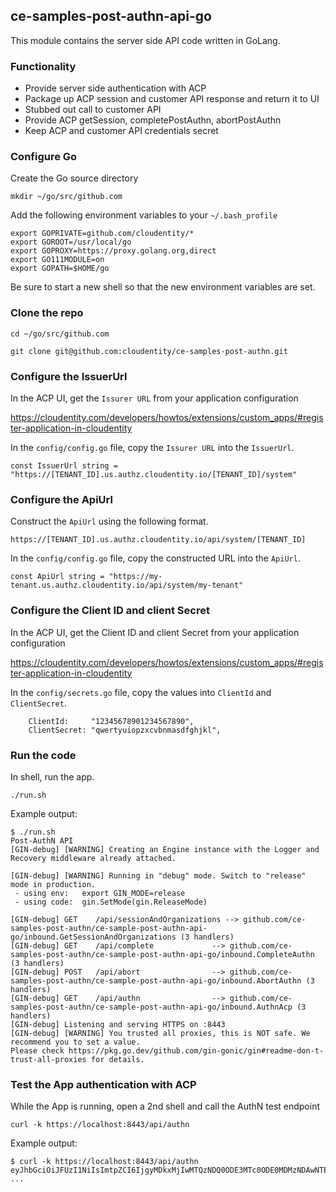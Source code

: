 ## ce-samples-post-authn-api-go

This module contains the server side API code written in GoLang.

### Functionality

- Provide server side authentication with ACP
- Package up ACP session and customer API response and return it to UI
- Stubbed out call to customer API
- Provide ACP getSession, completePostAuthn, abortPostAuthn
- Keep ACP and customer API credentials secret

### Configure Go

Create the Go source directory

```
mkdir ~/go/src/github.com
```

Add the following environment variables to your `~/.bash_profile`

```
export GOPRIVATE=github.com/cloudentity/*
export GOROOT=/usr/local/go
export GOPROXY=https://proxy.golang.org,direct
export GO111MODULE=on
export GOPATH=$HOME/go
```

Be sure to start a new shell so that the new environment variables are set.

### Clone the repo

```
cd ~/go/src/github.com
```

```
git clone git@github.com:cloudentity/ce-samples-post-authn.git
```

### Configure the IssuerUrl

In the ACP UI, get the `Issurer URL` from your application configuration 

https://cloudentity.com/developers/howtos/extensions/custom_apps/#register-application-in-cloudentity

In the `config/config.go` file, copy the `Issurer URL` into the `IssuerUrl`.

```
const IssuerUrl string = "https://[TENANT_ID].us.authz.cloudentity.io/[TENANT_ID]/system"
```

### Configure the ApiUrl

Construct the `ApiUrl` using the following format.

```
https://[TENANT_ID].us.authz.cloudentity.io/api/system/[TENANT_ID]
```

In the `config/config.go` file, copy the constructed URL into the `ApiUrl`.

```
const ApiUrl string = "https://my-tenant.us.authz.cloudentity.io/api/system/my-tenant"
```

### Configure the Client ID and client Secret

In the ACP UI, get the Client ID and client Secret from your application configuration 

https://cloudentity.com/developers/howtos/extensions/custom_apps/#register-application-in-cloudentity

In the `config/secrets.go` file, copy the values into `ClientId` and `ClientSecret`.

```
	ClientId:     "12345678901234567890",
	ClientSecret: "qwertyuiopzxcvbnmasdfghjkl",
```

### Run the code

In shell, run the app.

```
./run.sh
```

Example output:
```
$ ./run.sh
Post-AuthN API
[GIN-debug] [WARNING] Creating an Engine instance with the Logger and Recovery middleware already attached.

[GIN-debug] [WARNING] Running in "debug" mode. Switch to "release" mode in production.
 - using env:	export GIN_MODE=release
 - using code:	gin.SetMode(gin.ReleaseMode)

[GIN-debug] GET    /api/sessionAndOrganizations --> github.com/ce-samples-post-authn/ce-sample-post-authn-api-go/inbound.GetSessionAndOrganizations (3 handlers)
[GIN-debug] GET    /api/complete             --> github.com/ce-samples-post-authn/ce-sample-post-authn-api-go/inbound.CompleteAuthn (3 handlers)
[GIN-debug] POST   /api/abort                --> github.com/ce-samples-post-authn/ce-sample-post-authn-api-go/inbound.AbortAuthn (3 handlers)
[GIN-debug] GET    /api/authn                --> github.com/ce-samples-post-authn/ce-sample-post-authn-api-go/inbound.AuthnAcp (3 handlers)
[GIN-debug] Listening and serving HTTPS on :8443
[GIN-debug] [WARNING] You trusted all proxies, this is NOT safe. We recommend you to set a value.
Please check https://pkg.go.dev/github.com/gin-gonic/gin#readme-don-t-trust-all-proxies for details.
```

### Test the App authentication with ACP

While the App is running, open a 2nd shell and call the AuthN test endpoint

```
curl -k https://localhost:8443/api/authn
```

Example output:

```
$ curl -k https://localhost:8443/api/authn
eyJhbGciOiJFUzI1NiIsImtpZCI6IjgyMDkxMjIwMTQzNDQ0ODE3MTc0ODE0MDMzNDAwNTE2NTExNDk1IiwidHlwIjoiSldU
...
```

